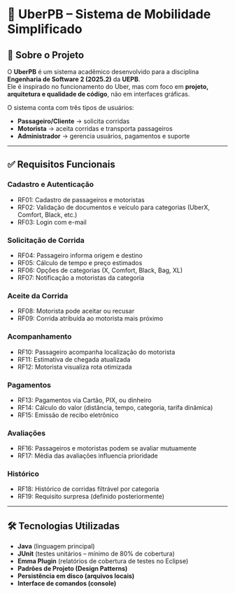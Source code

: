 # 🚖 UberPB – Sistema de Mobilidade Simplificado

## 📌 Sobre o Projeto
O **UberPB** é um sistema acadêmico desenvolvido para a disciplina **Engenharia de Software 2 (2025.2)** da **UEPB**.  
Ele é inspirado no funcionamento do Uber, mas com foco em **projeto, arquitetura e qualidade de código**, não em interfaces gráficas.  

O sistema conta com três tipos de usuários:
- **Passageiro/Cliente** → solicita corridas  
- **Motorista** → aceita corridas e transporta passageiros  
- **Administrador** → gerencia usuários, pagamentos e suporte  

---

## ✅ Requisitos Funcionais
### Cadastro e Autenticação
- RF01: Cadastro de passageiros e motoristas  
- RF02: Validação de documentos e veículo para categorias (UberX, Comfort, Black, etc.)  
- RF03: Login com e-mail  

### Solicitação de Corrida
- RF04: Passageiro informa origem e destino  
- RF05: Cálculo de tempo e preço estimados  
- RF06: Opções de categorias (X, Comfort, Black, Bag, XL)  
- RF07: Notificação a motoristas da categoria  

### Aceite da Corrida
- RF08: Motorista pode aceitar ou recusar  
- RF09: Corrida atribuída ao motorista mais próximo  

### Acompanhamento
- RF10: Passageiro acompanha localização do motorista  
- RF11: Estimativa de chegada atualizada  
- RF12: Motorista visualiza rota otimizada  

### Pagamentos
- RF13: Pagamentos via Cartão, PIX, ou dinheiro  
- RF14: Cálculo do valor (distância, tempo, categoria, tarifa dinâmica)  
- RF15: Emissão de recibo eletrônico  

### Avaliações
- RF16: Passageiros e motoristas podem se avaliar mutuamente  
- RF17: Média das avaliações influencia prioridade  

### Histórico
- RF18: Histórico de corridas filtrável por categoria  
- RF19: Requisito surpresa (definido posteriormente)  

---

## 🛠️ Tecnologias Utilizadas
- **Java** (linguagem principal)  
- **JUnit** (testes unitários – mínimo de 80% de cobertura)  
- **Emma Plugin** (relatórios de cobertura de testes no Eclipse)  
- **Padrões de Projeto (Design Patterns)**  
- **Persistência em disco (arquivos locais)**  
- **Interface de comandos (console)**  